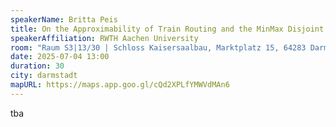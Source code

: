 ```yaml
---
speakerName: Britta Peis
title: On the Approximability of Train Routing and the MinMax Disjoint Paths Problem
speakerAffiliation: RWTH Aachen University
room: "Raum S3|13/30 | Schloss Kaisersaalbau, Marktplatz 15, 64283 Darmstadt"
date: 2025-07-04 13:00
duration: 30
city: darmstadt
mapURL: https://maps.app.goo.gl/cQd2XPLfYMWVdMAn6
---
```

tba


